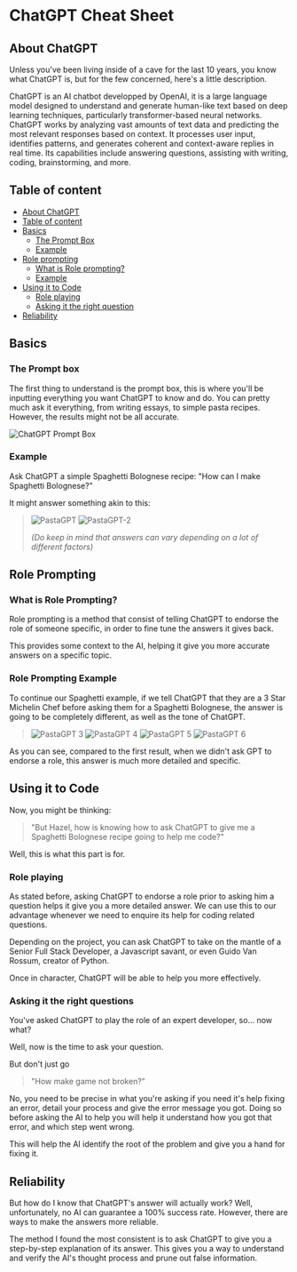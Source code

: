 # ChatGPT Cheat Sheet

## About ChatGPT

Unless you've been living inside of a cave for the last 10 years, you know what ChatGPT is, but for the few concerned, here's a little description.

ChatGPT is an AI chatbot developped by OpenAI, it is a large language model designed to understand and generate human-like text based on deep learning techniques, particularly transformer-based neural networks. ChatGPT works by analyzing vast amounts of text data and predicting the most relevant responses based on context. It processes user input, identifies patterns, and generates coherent and context-aware replies in real time. Its capabilities include answering questions, assisting with writing, coding, brainstorming, and more.

## Table of content

- [About ChatGPT](#about-chatgpt)
- [Table of content](#table-of-content)
- [Basics](#basics)
  - [The Prompt Box](#the-prompt-box)
  - [Example](#example)
- [Role prompting](#role-prompting)
  - [What is Role prompting?](#what-is-role-prompting)
  - [Example](#role-prompting-example)
- [Using it to Code](#using-it-to-code)
  - [Role playing](#role-playing)
  - [Asking it the right question](#asking-it-the-right-questions)
- [Reliability](#reliability)

## Basics

### The Prompt box

The first thing to understand is the prompt box, this is where you'll be inputting everything you want ChatGPT to know and do. You can pretty much ask it everything, from writing essays, to simple pasta recipes. However, the results might not be all accurate.

![ChatGPT Prompt Box](https://media.discordapp.net/attachments/1222310007832314016/1351201994416586865/ChatGPT-PromptBox.png?ex=67d9846b&is=67d832eb&hm=125d777d65a139b4efdb517baab13230fed86b07eea81afe970a0920fde6aa49&=&format=webp&quality=lossless)

### Example

Ask ChatGPT a simple Spaghetti Bolognese recipe: "How can I make Spaghetti Bolognese?"

It might answer something akin to this:
>
>![PastaGPT](https://media.discordapp.net/attachments/1222310007832314016/1351206269079261284/image.png?ex=67d98866&is=67d836e6&hm=9046794363594e275635609eef9fb3fc801c6ad74b69519ec0d5c80dfb7f4796&=&format=webp&quality=lossless) ![PastaGPT-2](https://media.discordapp.net/attachments/1222310007832314016/1351206515662655599/image.png?ex=67d988a1&is=67d83721&hm=c27eea6dc6cd435f0f6ba5fcf803d185261ba0e764e8123c86a41759284c2a7a&=&format=webp&quality=lossless)
>
>*(Do keep in mind that answers can vary depending on a lot of different factors)*

## Role Prompting

### What is Role Prompting?

Role prompting is a method that consist of telling ChatGPT to endorse the role of someone specific, in order to fine tune the answers it gives back.

This provides some context to the AI, helping it give you more accurate answers on a specific topic.

### Role Prompting Example

To continue our Spaghetti example, if we tell ChatGPT that they are a 3 Star Michelin Chef before asking them for a Spaghetti Bolognese, the answer is going to be completely different, as well as the tone of ChatGPT.

> ![PastaGPT 3](https://media.discordapp.net/attachments/1222310007832314016/1351273554876043354/image.png?ex=67d9c710&is=67d87590&hm=466e9d3156a73ce305a3c0da4eebf7cdbb3f80dfb5b64a1da7eb0fd758718644&=&format=webp&quality=lossless&width=604&height=544)
> ![PastaGPT 4](https://media.discordapp.net/attachments/1222310007832314016/1351273555303600168/image.png?ex=67d9c711&is=67d87591&hm=d120b2d0c43534a5a02dccb2f3c59156e7debfd72c0fd23163a89d6cb99d04a1&=&format=webp&quality=lossless)
> ![PastaGPT 5](https://media.discordapp.net/attachments/1222310007832314016/1351273555643601078/image.png?ex=67d9c711&is=67d87591&hm=87ca42217f08cfbd1ec18f457aea440c787073248cc55ff3bb8c811a75f24e82&=&format=webp&quality=lossless&width=577&height=544)
> ![PastaGPT 6](https://media.discordapp.net/attachments/1222310007832314016/1351273556071415918/image.png?ex=67d9c711&is=67d87591&hm=ba89dfc797062e5bf0a18011822e23e312ae3f8ddd3eb959b3132b283122c5d7&=&format=webp&quality=lossless&width=640&height=544)

As you can see, compared to the first result, when we didn't ask GPT to endorse a role, this answer is much more detailed and specific.

## Using it to Code

Now, you might be thinking:

>"But Hazel, how is knowing how to ask ChatGPT to give me a Spaghetti Bolognese recipe going to help me code?"

Well, this is what this part is for.

### Role playing

As stated before, asking ChatGPT to endorse a role prior to asking him a question helps it give you a more detailed answer. We can use this to our advantage whenever we need to enquire its help for coding related questions.

Depending on the project, you can ask ChatGPT to take on the mantle of a Senior Full Stack Developer, a Javascript savant, or even Guido Van Rossum, creator of Python.

Once in character, ChatGPT will be able to help you more effectively.

### Asking it the right questions

You've asked ChatGPT to play the role of an expert developer, so... now what?

Well, now is the time to ask your question.

But don't just go

> "How make game not broken?"

No, you need to be precise in what you're asking if you need it's help fixing an error, detail your process and give the error message you got. Doing so before asking the AI to help you will help it understand how you got that error, and which step went wrong.

This will help the AI identify the root of the problem and give you a hand for fixing it.

## Reliability

But how do I know that ChatGPT's answer will actually work? Well, unfortunately, no AI can guarantee a 100% success rate. However, there are ways to make the answers more reliable.

The method I found the most consistent is to ask ChatGPT to give you a step-by-step explanation of its answer. This gives you a way to understand and verify the AI's thought process and prune out false information.
